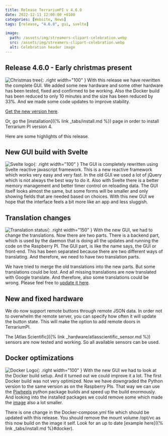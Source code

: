```yaml
---
title: Release TerrariumPI v 4.6.0
date: 2022-12-11 12:00:00 +0100
categories: [Website, News]
tags: [release, "4.6.0", gui, svelte]

image:
  path: /assets/img/streamers-clipart-celebration.webp
  src: /assets/img/streamers-clipart-celebration.webp
  alt: Celebration header image
---
```


## Release 4.6.0 - Early christmas present

![Christmas tree](/assets/img/Christmas.png){: .right width="100" }
With this release we have rewritten the complete GUI. We added some new hardware and some other hardware has been tested, fixed and confirmed to be working. Also the Docker build has been reduced to only 10 minutes and the size has been reduced by 33%. And we made some code updates to improve stability.

[Get the new version here](https://github.com/theyosh/TerrariumPI/releases/tag/4.5.0).

Or, go the [installation]({% link _tabs/install.md %}) page in order to install Terrarium PI version 4.

Here are some highlights of this release.

## New GUI build with Svelte

![Svelte logo](/assets/img/SvelteLogo.png){: .right width="100" }
The GUI is completely rewritten using Svelte reactive javascript framework. This is a new reactive framework which works very easy and very fast. In the old GUI we used a lot of jQuery which is not always the best way to do it. Also with Svelte there is a better memory management and better timer control on reloading data. The GUI itself looks almost the same, but some forms will be smaller and only showing fields that are needed based on choices. With this new GUI we hope that the interface feels a bit more like an app and less sluggish.

## Translation changes

![Translation status](https://weblate.theyosh.nl/widgets/terrariumpi/-/multi-auto.svg){: .right width="150" }
With the new GUI, we had to change the translations. Now there are two parts. There is a backend part, which is used by the daemon that is doing all the updates and running the code on the Raspberry PI. The GUI part, is like the name says, the GUI or front-end. This has been separated because there are two different ways of translating. And therefore, we need to have two translation parts.

We have tried to merge the old translations into the new parts. But some translations could be lost. And all missing translations are now translated with Google translate. And therefore, also some translations could be wrong. Please feel free to [update it here](https://weblate.theyosh.nl/engage/terrariumpi/).

## New and fixed hardware

We do now support remote buttons through remote JSON data. In order not to overwhelm the remote server, you can specify how often it will update the button state. This will make the option to add remote doors in TerrariumPI.

The [Atlas Scientific]({% link _hardware/atlasscientific_sensor.md %}) sensors are now tested and working. So all available sensors can be used.

## Docker optimizations

![Docker Logo](/assets/img/DockerLogo.webp){: .right width="100" }
With the new GUI we had to look at the Docker build setup. And it turned out we could improve it a lot. The first Docker build was not very optimized. Now we have downgraded the Python version to the same version as on the Raspberry PIs. That way we can use the [Piwheels](https://piwheels.org/) python package builds and speed up the build enormously. And looking into the installed packages we could remove some which made the [image](https://hub.docker.com/r/theyosh/terrariumpi) also a lot smaller.

There is one change in the Docker-compose.yml file which should be updated with this release. You should remove the mount volume /opt/vc as this now build on the image it self. Look for an up to date [example here]({% link _tabs/install.md %}#docker).
